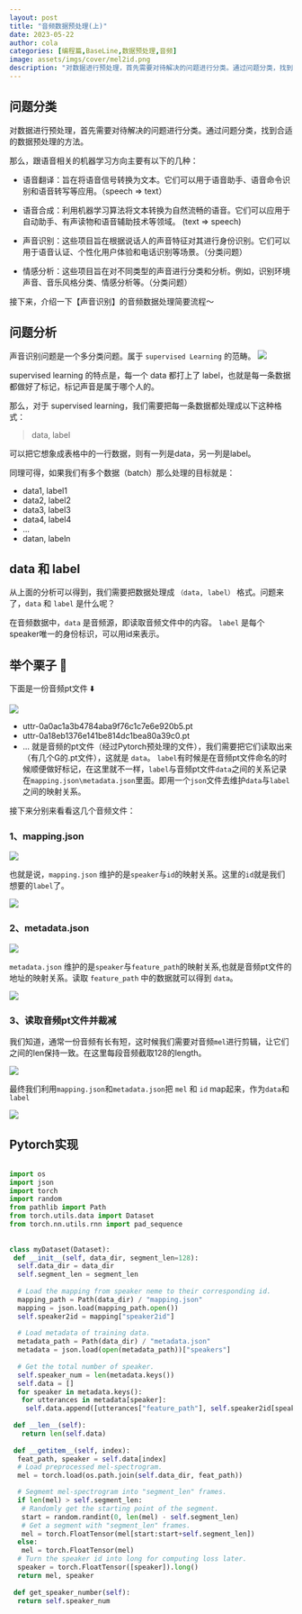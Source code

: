 ```yaml
---
layout: post
title: "音频数据预处理(上)"
date: 2023-05-22
author: cola
categories: [编程篇,BaseLine,数据预处理,音频]
image: assets/imgs/cover/mel2id.png
description: "对数据进行预处理，首先需要对待解决的问题进行分类。通过问题分类，找到合适的数据预处理的方法。"
---
```


## 问题分类

对数据进行预处理，首先需要对待解决的问题进行分类。通过问题分类，找到合适的数据预处理的方法。

那么，跟语音相关的机器学习方向主要有以下的几种：

- 语音翻译：旨在将语音信号转换为文本。它们可以用于语音助手、语音命令识别和语音转写等应用。（speech => text）

- 语音合成：利用机器学习算法将文本转换为自然流畅的语音。它们可以应用于自动助手、有声读物和语音辅助技术等领域。 (text => speech)

- 声音识别：这些项目旨在根据说话人的声音特征对其进行身份识别。它们可以用于语音认证、个性化用户体验和电话识别等场景。（分类问题）

- 情感分析：这些项目旨在对不同类型的声音进行分类和分析。例如，识别环境声音、音乐风格分类、情感分析等。（分类问题）

接下来，介绍一下【声音识别】的音频数据处理简要流程～

## 问题分析

声音识别问题是一个多分类问题。属于 `supervised Learning` 的范畴。
<img src="/assets/imgs/ai/监督学习.png" />

supervised learning 的特点是，每一个 data 都打上了 label，也就是每一条数据都做好了标记，标记声音是属于哪个人的。

那么，对于 supervised learning，我们需要把每一条数据都处理成以下这种格式：

> data, label

可以把它想象成表格中的一行数据，则有一列是data，另一列是label。

同理可得，如果我们有多个数据（batch）那么处理的目标就是：

- data1, label1
- data2, label2
- data3, label3
- data4, label4
- ...
- datan, labeln

## data 和 label

从上面的分析可以得到，我们需要把数据处理成 `（data, label）` 格式。问题来了，`data` 和 `label` 是什么呢？

在音频数据中，`data` 是音频源，即读取音频文件中的内容。 `label` 是每个speaker唯一的身份标识，可以用id来表示。

## 举个栗子 🌰

下面是一份音频pt文件 ⬇️

<img src="/assets/imgs/ai/数据预处理/音频/dataset.png" />

- uttr-0a0ac1a3b4784aba9f76c1c7e6e920b5.pt
- uttr-0a18eb1376e141be814dc1bea80a39c0.pt
- ...
就是音频的pt文件（经过Pytorch预处理的文件），我们需要把它们读取出来（有几个G的.pt文件），这就是 `data`。
`label`有时候是在音频pt文件命名的时候顺便做好标记，在这里就不一样，`label`与音频pt文件`data`之间的关系记录在`mapping.json\metadata.json`里面。即用一个`json`文件去维护`data`与`label`之间的映射关系。

接下来分别来看看这几个音频文件：

### 1、mapping.json

<img src="/assets/imgs/ai/数据预处理/音频/mapping.png" style="display:block;" />

也就是说，`mapping.json` 维护的是`speaker`与`id`的映射关系。这里的`id`就是我们想要的`label`了。

<img src="/assets/imgs/ai/数据预处理/音频/speaker2id.png" />

### 2、metadata.json

<img src="/assets/imgs/ai/数据预处理/音频/metadata.png" style="display:block;" />

`metadata.json` 维护的是`speaker`与`feature_path`的映射关系,也就是音频pt文件的地址的映射关系。读取 `feature_path` 中的数据就可以得到 `data`。

<img src="/assets/imgs/ai/数据预处理/音频/speaker2path.png" style="display:block;" />

### 3、读取音频pt文件并裁减
我们知道，通常一份音频有长有短，这时候我们需要对音频`mel`进行剪辑，让它们之间的len保持一致。在这里每段音频截取128的length。

<img src="/assets/imgs/ai/数据预处理/音频/melcut.png" />

最终我们利用`mapping.json`和`metadata.json`把 `mel` 和 `id` map起来，作为`data`和`label`

<img src="/assets/imgs/ai/数据预处理/音频/mel2id.png" />

## Pytorch实现

```python

import os
import json
import torch
import random
from pathlib import Path
from torch.utils.data import Dataset
from torch.nn.utils.rnn import pad_sequence
 
 
class myDataset(Dataset):
 def __init__(self, data_dir, segment_len=128):
  self.data_dir = data_dir
  self.segment_len = segment_len
 
  # Load the mapping from speaker neme to their corresponding id. 
  mapping_path = Path(data_dir) / "mapping.json"
  mapping = json.load(mapping_path.open())
  self.speaker2id = mapping["speaker2id"]
 
  # Load metadata of training data.
  metadata_path = Path(data_dir) / "metadata.json"
  metadata = json.load(open(metadata_path))["speakers"]
 
  # Get the total number of speaker.
  self.speaker_num = len(metadata.keys())
  self.data = []
  for speaker in metadata.keys():
   for utterances in metadata[speaker]:
    self.data.append([utterances["feature_path"], self.speaker2id[speaker]])
 
 def __len__(self):
   return len(self.data)
 
 def __getitem__(self, index):
  feat_path, speaker = self.data[index]
  # Load preprocessed mel-spectrogram.
  mel = torch.load(os.path.join(self.data_dir, feat_path))

  # Segmemt mel-spectrogram into "segment_len" frames.
  if len(mel) > self.segment_len:
   # Randomly get the starting point of the segment.
   start = random.randint(0, len(mel) - self.segment_len)
   # Get a segment with "segment_len" frames.
   mel = torch.FloatTensor(mel[start:start+self.segment_len])
  else:
   mel = torch.FloatTensor(mel)
  # Turn the speaker id into long for computing loss later.
  speaker = torch.FloatTensor([speaker]).long()
  return mel, speaker
 
 def get_speaker_number(self):
  return self.speaker_num

```
